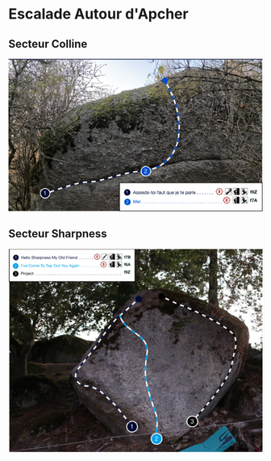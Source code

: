 # Escalade Autour d'Apcher 

## Secteur Colline
![](pngs/secteur_colline.png)

## Secteur Sharpness
![](pngs/secteur_sharpness.png)
